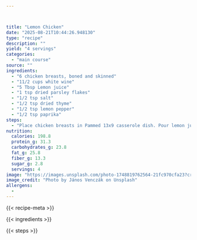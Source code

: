 ```yaml
---



title: "Lemon Chicken"
date: "2025-08-21T10:44:26.948130"
type: "recipe"
description: ""
yield: "4 servings"
categories:
  - "main course"
source: ""
ingredients:
  - "6 chicken breasts, boned and skinned"
  - "11/2 cups white wine"
  - "5 Tbsp Lemon juice"
  - "1 tsp dried parsley flakes"
  - "1/2 tsp salt"
  - "1/2 tsp dried thyme"
  - "1/2 tsp lemon pepper"
  - "1/2 tsp paprika"
steps:
  - "Place chicken breasts in Pammed 13x9 casserole dish. Pour lemon juice and wine over chicken. Sprinkle with herbs, salt, pepper, and paprika."
nutrition:
  calories: 198.8
  protein_g: 31.3
  carbohydrates_g: 23.8
  fat_g: 25.8
  fiber_g: 13.3
  sugar_g: 2.8
  servings: 4
image: "https://images.unsplash.com/photo-1748819762564-21fc970cfa23?crop=entropy&cs=tinysrgb&fit=max&fm=jpg&ixid=M3w3OTQ5MzV8MHwxfHNlYXJjaHwxfHxsZW1vbiUyMGNoaWNrZW4lMjBmb29kJTIwbWFpbiUyMGNvdXJzZXxlbnwxfDB8fHwxNzU1Nzk1ODc2fDA&ixlib=rb-4.1.0&q=80&w=1080"
image_credit: "Photo by János Venczák on Unsplash"
allergens:
  - 
---
```


{{< recipe-meta >}}

{{< ingredients >}}

{{< steps >}}
